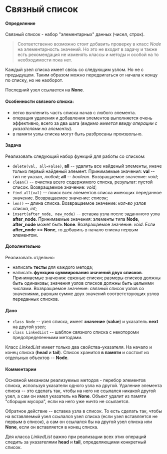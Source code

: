 # Связный список
#### Определение
Связный список - набор "элементарных" данных (чисел, строк).

> Соответственно возможно стоит добавить проверку в класс _Node_ на элементарность значений.
> Но это не входит в задачу и также есть рекомендация не изменять классы и методы и особой на то необходимости пока нет.

Каждый узел списка имеет связь со следующим узлом. Но не с предыдущем. Таким образом можно передвигаться от начала к концу по списку, но не наоборот. 

Последний узел ссылается на __None__.

#### Особенности связного списка:
- легко вычленить часть списка начав с любого элемента.
- операция удаления и добавления элементов выполняется очень эффективно, всего за два шага (_видимо имеется ввиду операции с указателями на элементы_).
- в памяти узлы списка могут быть разбросаны произвольно.

#### Задача 
Реализовать следующий набор функций для работы со списком:
- `delete(val, all=False)`, __all__ -- удалить все найденый элементы, иначе только первый найденый элемент. Принимаемые значения: __val__ -- тип не указан, _любой_; __all__ -- _boolean_. Возвращаемое значение: _void_;
- `clean()` -- очистка всего содержимого списка, результат: пустой список. Возвращаемое значение: _void_;
- `find_all(val)` -- поиск всех элементов списка имеющих переданное значение. Возвращаемое значение: _список_;
- `len()` -- длина списка. Возвращаемое значение: _кол-во узлов списка_, _int_;
- `insert(after_node, new_node)` -- вставка узла после заданнного узла __after_node__. Принимаемые значения: элементы типа __Node__, __after_node__ может быть __None__. Возвращаемое значение: _void_. Если __after_node__ == __None__, то добавить в начало списка первым элементом.

#### Дополнительно
Реализовать отдельно:
- написать __тесты__ для каждого метода;
- написать __функцию суммирования значений двух списков__. Принимаемые значения: связные списки; размеры списков должны быть одинаковы; значения узлов списков должны быть целымми числами. Возвращаемое значение: связный список узлов со значениями, равным сумме двух значений соответствующих узлов переданных списков.

#### Дано
- `class Node` -- узел списка, имеет __значение__ (__value__) и указатель __next__ на другой узел;
- `class LinkedList` -- шаблон связного списка с некотороми предопределенными методами.

Класс _LinkedList_ имеет только два свойства-указателя. На начало и конец списка (__head__ и __tail__). Список хранится __в памяти__ и состоит из отдельных объектов -- __Node__.

#### Комментарии
Основной механизм реализуемых методов - перебор элементов списка, используя указатели одного узла на другой.
Удаление элемента списка -- это сделать так, чтобы на него не ссылался никакой другой узел, а сам он имел указатель на __None__.
Объект удалит из памяти "сборщик мусора", если на него уже ничто не ссылается.

Обратное действие -- вставка узла в список. То есть сделать так, чтобы на вставляемый узел ссылался узел списка (если узел вставляется не первым в список), а сам он ссылался бы на другой узел списка или __None__, если он вставляется в конец списка.

Для класса _LinkedList_ важно при реализации всех этих операций следить за указателями __head__ и __tail__, определяющими конкретный список.
